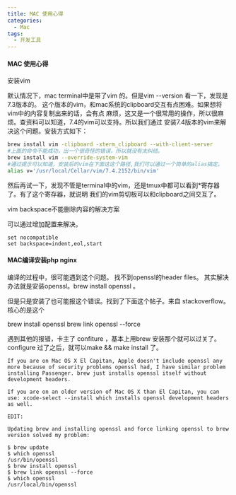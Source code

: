 ```yaml
---
title: MAC 使用心得
categories:
  - Mac
tags:
  - 开发工具
---
```


#### MAC 使用心得 
安装vim

默认情况下，mac terminal中是带了vim 的。但是vim --version 看一下，发现是7.3版本的。
这个版本的vim，和mac系统的clipboard交互有点困难。如果想将vim中的内容复制出来的话，会有点
麻烦，这又是一个很常用的操作，所以很麻烦。查资料可以知道，7.4的vim可以支持。所以我们通过
安装7.4版本的vim来解决这个问题。安装方式如下：

```bash
brew install vim -clipboard -xterm_clipboard --with-client-server
#上面的命令不能成功，出一个很奇怪的错误，所以就没有太纠结。
brew install vim --override-system-vim
#通过提示可以知道，安装后的vim在下面这这个路径,我们可以通过一个简单的alias搞定。
alias v='/usr/local/Cellar/vim/7.4.2152/bin/vim'
```

然后再试一下，发现不管是terminal中的vim，还是tmux中都可以看到*寄存器了。有了这个寄存器，就说明
我们的vim剪切板可以和clipboard之间交互了。

vim backspace不能删除内容的解决方案

可以通过增加配置来解决。

```vim
set nocompatible
set backspace=indent,eol,start
```


#### MAC编译安装php nginx

编译的过程中，很可能遇到这个问题。
找不到openssl的header files。
其实解决办法就是安装openssl。brew install openssl 。

但是只是安装了也可能报这个错误。找到了下面这个帖子。来自 stackoverflow。
核心的是这个 

brew install openssl
brew link openssl --force

遇到其他的报错，卡主了 confiture ，基本上用brew 安装那个就可以过关了。
configure 过了之后，就可以make && make install 了。

```
If you are on Mac OS X El Capitan, Apple doesn't include openssl any more because of security problems openssl had, I have similar problem installing Passenger. brew just installs openssl itself without development headers.

If you are on an older version of Mac OS X than El Capitan, you can use: xcode-select --install which installs openssl development headers as well.

EDIT:

Updating brew and installing openssl and force linking openssl to brew version solved my problem:

$ brew update 
$ which openssl  
/usr/bin/openssl 
$ brew install openssl
$ brew link openssl --force 
$ which openssl 
/usr/local/bin/openssl
```

